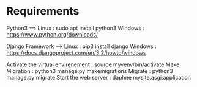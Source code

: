 # Requirements
Python3 ==> Linux : sudo apt install python3 
            Windows : https://www.python.org/downloads/
	
Django Framework ==> Linux : pip3 install django
                     Windows : https://docs.djangoproject.com/en/3.2/howto/windows
       
Activate the virtual envirenement : source myvenv/bin/activate
Make Migration : python3 manage.py makemigrations
Migrate : python3 manage.py migrate 
Start the web server : daphne mysite.asgi:application

